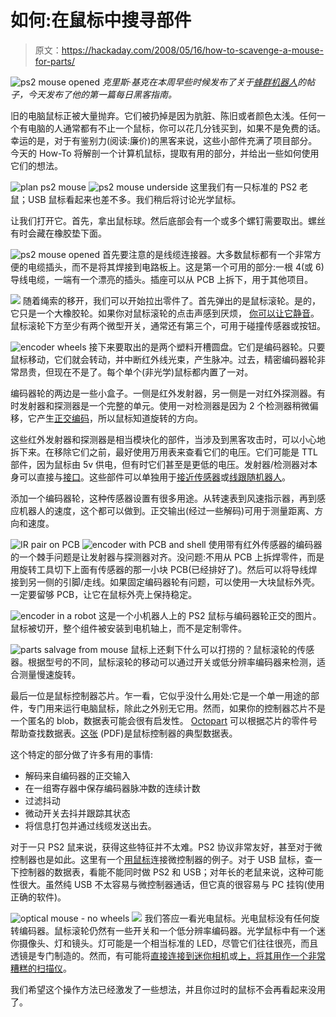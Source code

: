 # 如何:在鼠标中搜寻部件

> 原文：<https://hackaday.com/2008/05/16/how-to-scavenge-a-mouse-for-parts/>

![ps2 mouse opened](img/50adbc464a49327447fb0dd56f7c9fc0.png)
*克里斯·基克在本周早些时候发布了关于[蜂群机器人](http://www.hackaday.com/2008/05/13/swarm-robotics/)的帖子，今天发布了他的第一篇每日黑客指南。*

旧的电脑鼠标正被大量抛弃。它们被扔掉是因为肮脏、陈旧或者颜色太浅。任何一个有电脑的人通常都有不止一个鼠标，你可以花几分钱买到，如果不是免费的话。幸运的是，对于有鉴别力(阅读:廉价)的黑客来说，这些小部件充满了项目部分。今天的 How-To 将解剖一个计算机鼠标，提取有用的部分，并给出一些如何使用它们的想法。

![plan ps2 mouse](img/e82f38f8c1332acf0574e7a60dbafd25.png) ![ps2 mouse underside](img/1c14d00f5c1999711d7a3336c0067030.png)
这里我们有一只标准的 PS2 老鼠；USB 鼠标看起来也差不多。我们稍后将讨论光学鼠标。

让我们打开它。首先，拿出鼠标球。然后底部会有一个或多个螺钉需要取出。螺丝有时会藏在橡胶垫下面。

![ps2 mouse opened](img/50adbc464a49327447fb0dd56f7c9fc0.png)
首先要注意的是线缆连接器。大多数鼠标都有一个非常方便的电缆插头，而不是将其焊接到电路板上。这是第一个可用的部分:一根 4(或 6)导线电缆，一端有一个漂亮的插头。插座可以从 PCB 上拆下，用于其他项目。

![](img/644b6cdec730161a9dbc0e0d6beab56d.png)
随着绳索的移开，我们可以开始拉出零件了。首先弹出的是鼠标滚轮。是的，它只是一个大橡胶轮。如果你对鼠标滚轮的点击声感到厌烦， [你可以让它静音](http://www.hackaday.com/2007/12/04/silence-your-mouse-no-clicky/)。鼠标滚轮下方至少有两个微型开关，通常还有第三个，可用于碰撞传感器或按钮。

![encoder wheels](img/9d7d6f5364b93e632374140824808e6d.png)
接下来要取出的是两个塑料开槽圆盘。它们是编码器轮。只要鼠标移动，它们就会转动，并中断红外线光束，产生脉冲。过去，精密编码器轮非常昂贵，但现在不是了。每个单个(非光学)鼠标都内置了一对。

编码器轮的两边是一些小盒子。一侧是红外发射器，另一侧是一对红外探测器。有时发射器和探测器是一个完整的单元。使用一对检测器是因为 2 个检测器稍微偏移，它产生[正交编码](http://en.wikipedia.org/wiki/Rotary_encoder#Incremental_rotary_encoder)，所以鼠标知道旋转的方向。

这些红外发射器和探测器是相当模块化的部件，当涉及到黑客攻击时，可以小心地拆下来。在移除它们之前，最好使用万用表来查看它们的电压。它们可能是 TTL 部件，因为鼠标由 5v 供电，但有时它们甚至是更低的电压。发射器/检测器对本身可以直接与[接口](http://www.societyofrobots.com/schematics_infraredemitdet.shtml)。这些部件可以单独用于[接近传感器](http://www.ikalogic.com/ir_prox_sensors.php)或[线跟随机器人](http://www.kmitl.ac.th/~kswichit/ROBOT/Robo5.html)。

添加一个编码器轮，这种传感器设置有很多用途。从转速表到风速指示器，再到感应机器人的速度，这个都可以做到。正交输出(经过一些解码)可用于测量距离、方向和速度。

![IR pair on PCB](img/943a0415eab79f590e59179bcfc25817.png) ![encoder with PCB and shell](img/bc49249b786dbbd6bf00b0b29fc4cfda.png)
使用带有红外传感器的编码器的一个棘手问题是让发射器与探测器对齐。没问题:不用从 PCB 上拆焊零件，而是用旋转工具切下上面有传感器的那一小块 PCB(已经排好了)。然后可以将导线焊接到另一侧的引脚/走线。如果固定编码器轮有问题，可以使用一大块鼠标外壳。一定要留够 PCB，让它在鼠标外壳上保持稳定。

![encoder in a robot](img/8a3933cdc502800c7818dea8fb2245f8.png)
这是一个小机器人上的 PS2 鼠标与编码器轮正交的图片。鼠标被切开，整个组件被安装到电机轴上，而不是定制零件。

![parts salvage from mouse](img/bd71bcfccc98095c23dfe24ea8b096ec.png)
鼠标上还剩下什么可以打捞的？鼠标滚轮的传感器。根据型号的不同，鼠标滚轮的移动可以通过开关或低分辨率编码器来检测，适合测量慢速旋转。

最后一位是鼠标控制器芯片。乍一看，它似乎没什么用处:它是一个单一用途的部件，专门用来运行电脑鼠标，除此之外别无它用。然而，如果你的控制器芯片不是一个匿名的 blob，数据表可能会很有启发性。 [Octopart](http://octopart.com/) 可以根据芯片的零件号帮助查找数据表。[这张](http://www.digchip.com/datasheets/download_datasheet.php?id=297606&part-number=EM84510F) (PDF)是鼠标控制器的典型数据表。

这个特定的部分做了许多有用的事情:

*   解码来自编码器的正交输入
*   在一组寄存器中保存编码器脉冲数的连续计数
*   过滤抖动
*   微动开关去抖并跟踪其状态
*   将信息打包并通过线缆发送出去。

对于一只 PS2 鼠来说，获得这些特征并不太难。PS2 协议非常友好，甚至对于微控制器也是如此。这里有一个[用鼠标](http://www.arduino.cc/playground/ComponentLib/Ps2mouse)连接微控制器的例子。对于 USB 鼠标，查一下控制器的数据表，看能不能同时做 PS2 和 USB；对年长的老鼠来说，这种可能性很大。虽然纯 USB 不太容易与微控制器通话，但它真的很容易与 PC 挂钩(使用正确的软件)。

![optical mouse - no wheels](img/afbe5792c037d9aead60bf3e922d9989.png) ![](img/c47fc273c1561057f8cebb32fd324d4b.png)
我们答应一看光电鼠标。光电鼠标没有任何旋转编码器。鼠标滚轮仍然有一些开关和一个低分辨率编码器。光学鼠标中有一个迷你摄像头、灯和镜头。灯可能是一个相当标准的 LED，尽管它们往往很亮，而且透镜是专门制造的。然而，有可能将[直接连接到迷你相机](http://www.martijnthe.nl/optimouse/arduino-optical-mouse.html)或[上，将其用作一个非常糟糕的扫描仪](http://spritesmods.com/?art=mouseeye)。

我们希望这个操作方法已经激发了一些想法，并且你过时的鼠标不会再看起来没用了。